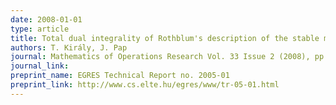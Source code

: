 ```yaml
---
date: 2008-01-01
type: article
title: Total dual integrality of Rothblum's description of the stable marriage polyhedron
authors: T. Király, J. Pap
journal: Mathematics of Operations Research Vol. 33 Issue 2 (2008), pp 283-290
journal_link: 
preprint_name: EGRES Technical Report no. 2005-01
preprint_link: http://www.cs.elte.hu/egres/www/tr-05-01.html
---
```


